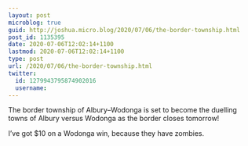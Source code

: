 ```yaml
---
layout: post
microblog: true
guid: http://joshua.micro.blog/2020/07/06/the-border-township.html
post_id: 1135395
date: 2020-07-06T12:02:14+1100
lastmod: 2020-07-06T12:02:14+1100
type: post
url: /2020/07/06/the-border-township.html
twitter:
  id: 1279943795874902016
  username: 
---
```

The border township of Albury–Wodonga is set to become the duelling towns of Albury versus Wodonga as the border closes tomorrow!

I’ve got $10 on a Wodonga win, because they have zombies.
